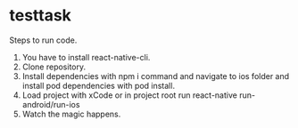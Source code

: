 # testtask

Steps to run code.
  1. You have to install react-native-cli.
  2. Clone repository.
  3. Install dependencies with npm i command and navigate to ios folder and install pod dependencies with pod install.
  4. Load project with xCode or in project root run react-native run-android/run-ios
  5. Watch the magic happens.
